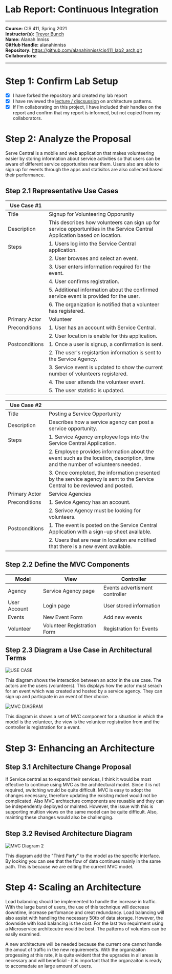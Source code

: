 # Lab Report: Continuous Integration
___
**Course:** CIS 411, Spring 2021  
**Instructor(s):** [Trevor Bunch](https://github.com/trevordbunch)  
**Name:** Alanah Inniss  
**GitHub Handle:** alanahinniss  
**Repository:** https://github.com/alanahinniss/cis411_lab2_arch.git  
**Collaborators:** 
___

# Step 1: Confirm Lab Setup
- [X] I have forked the repository and created my lab report
- [X] I have reviewed the [lecture / discsussion](../assets/04p1_SolutionArchitectures.pdf) on architecture patterns.
- [X] If I'm collaborating on this project, I have included their handles on the report and confirm that my report is informed, but not copied from my collaborators.

# Step 2: Analyze the Proposal
Serve Central is a mobile and web application that makes volunteering easier by storing information about service activities so that users can be aware of different service opportunites near them. Users also are able to sign up for events through the apps and statisitcs are also collected based their performance.  

## Step 2.1 Representative Use Cases  

| Use Case #1 | |
|---|---|
| Title | Signup for Volunteering Opporunity |
| Description | This describes how volunteers can sign up for service opportunities in the Service Central Application based on location. |
| Steps |  1. Users log into the Service Central application. |
| | 2. User browses and select an event. |
| | 3. User enters information required for the event. |
| | 4. User confirms registration. |
| | 5. Additional information about the confirmed service event is provided for the user. |
| | 6. The organization is notified that a volunteer has registered. |
| Primary Actor | Volunteer |
| Preconditions | 1. User has an account with Service Central. |
| | 2.  User location is enable for this application. |
| Postconditions | 1. Once a user is signup, a confirmation is sent. |
| | 2. The user's registartion information is sent to the Service Agency. |
| | 3. Service event is updated to show the current number of volunteers registered. |
| | 4. The user attends the volunteer event. |
| | 5. The user statistic is updated. |

| Use Case #2 | |
|---|---|
| Title | Posting a Service Opportunity |
| Description | Describes how a service agency can post a service opportunity. |
 Steps | 1. Service Agency employee logs into the Service Central Application. |
| | 2. Employee provides information about the event such as the location, description, time and the number of volunteers needed. 
| | 3. Once completed, the information presented by the service agency is sent to the Service Central to be reviewed and posted. 
| Primary Actor | Service Agencies |
| Preconditions | 1. Sevice Agency has an account. |
| | 2. Serivce Agency must be looking for volunteers. |
| Postconditions | 1. The event is posted on the Service Central Application with a sign-up sheet available. |
| | 2. Users that are near in location are notified that there is a new event available. | 

## Step 2.2 Define the MVC Components

| Model | View | Controller |
|---|---|---|
| Agency | Service Agency page  | Events advertisment controller |
| User Account | Login page | User stored information |
| Events | New Event Form | Add new events |
| Volunteer | Volunteer Registration Form | Registration for Events |

## Step 2.3 Diagram a Use Case in Architectural Terms
![USE CASE](../assets/case%20.png)

This diagram shows the interaction between an actor in the use case. The actors are the users (volunteers). This displays how the actor must serach for an event which was created and hosted by a service agency. They can sign up and particpate in an event of ther choice. 

![MVC DIAGRAM](../assets/mvc%20diagram.png)

This diagram is shows a set of MVC component for a situation in which the model is the volunteer, the view is the volunteer registration from and the controller is registration for a event. 

# Step 3: Enhancing an Architecture

## Step 3.1 Architecture Change Proposal
If Service central as to expand their services, I think it would be most effective to continue using MVC as the architectural model. Since it is not required, switching would be quite difficult. MVC is easy to adopt the changes necessary, therefore updating the exisitng mdoel would not be complicated. Also MVC archtecture components are reusable and they can be independently deployed or mainted. However, the issue with this is supporting multion views on the same model can be quite difficult. Also, mainting these changes would also be challenging. 

## Step 3.2 Revised Architecture Diagram
![MVC Diagram 2](../assets/mvc%20diagram%20updated.png)

This diagram add the "Third Party" to the model as the specific interface. By looking you can see that the flow of data continues mainly in the same path. This is because we are editing the current MVC model. 

# Step 4: Scaling an Architecture
Load balancing should be implemented to handle the increase in traffic. With the large burst of users, the use of this technique will decrease downtime, increase perfomance and creat redundancy. Load balancing will also assist with handling the necessary 50tb of data storage. However, the downside with load balancing is the cost. For the last two requirment using a Microservice architecutre would be best. The patterns of volunters can be easily examined.

A new architecture will be needed because the current one cannot handle the amout of traffic in the new requirements. With the organizaiton progessing at this rate, it is quite evident that the upgrades in all areas is necessary and will beneficial - it is important that the organzaiton is ready to accomadate an large amount of users. 